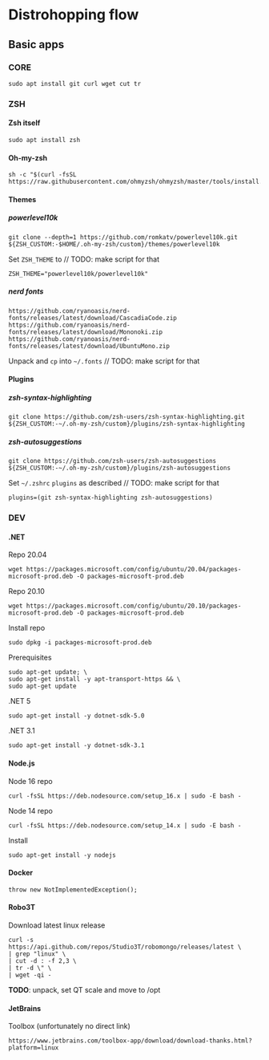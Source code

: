 # Distrohopping flow

## Basic apps

### CORE

    sudo apt install git curl wget cut tr

### ZSH

#### Zsh itself

    sudo apt install zsh

#### Oh-my-zsh

    sh -c "$(curl -fsSL https://raw.githubusercontent.com/ohmyzsh/ohmyzsh/master/tools/install.sh)"

#### Themes

##### powerlevel10k

    git clone --depth=1 https://github.com/romkatv/powerlevel10k.git ${ZSH_CUSTOM:-$HOME/.oh-my-zsh/custom}/themes/powerlevel10k

Set `ZSH_THEME` to // TODO: make script for that

    ZSH_THEME="powerlevel10k/powerlevel10k"



##### nerd fonts

    https://github.com/ryanoasis/nerd-fonts/releases/latest/download/CascadiaCode.zip
    https://github.com/ryanoasis/nerd-fonts/releases/latest/download/Mononoki.zip
    https://github.com/ryanoasis/nerd-fonts/releases/latest/download/UbuntuMono.zip

Unpack and `cp` into `~/.fonts` // TODO: make script for that

#### Plugins

##### zsh-syntax-highlighting

    git clone https://github.com/zsh-users/zsh-syntax-highlighting.git ${ZSH_CUSTOM:-~/.oh-my-zsh/custom}/plugins/zsh-syntax-highlighting

##### zsh-autosuggestions

    git clone https://github.com/zsh-users/zsh-autosuggestions ${ZSH_CUSTOM:-~/.oh-my-zsh/custom}/plugins/zsh-autosuggestions

Set `~/.zshrc` `plugins` as described // TODO: make script for that

    plugins=(git zsh-syntax-highlighting zsh-autosuggestions)

### DEV

#### .NET

Repo 20.04

    wget https://packages.microsoft.com/config/ubuntu/20.04/packages-microsoft-prod.deb -O packages-microsoft-prod.deb

Repo 20.10

    wget https://packages.microsoft.com/config/ubuntu/20.10/packages-microsoft-prod.deb -O packages-microsoft-prod.deb

Install repo

    sudo dpkg -i packages-microsoft-prod.deb

Prerequisites

    sudo apt-get update; \
    sudo apt-get install -y apt-transport-https && \
    sudo apt-get update

.NET 5

    sudo apt-get install -y dotnet-sdk-5.0

.NET 3.1

    sudo apt-get install -y dotnet-sdk-3.1

#### Node.js

Node 16 repo

    curl -fsSL https://deb.nodesource.com/setup_16.x | sudo -E bash -

Node 14 repo

    curl -fsSL https://deb.nodesource.com/setup_14.x | sudo -E bash -

Install

    sudo apt-get install -y nodejs

#### Docker

    throw new NotImplementedException();

#### Robo3T

Download latest linux release

    curl -s https://api.github.com/repos/Studio3T/robomongo/releases/latest \
    | grep "linux" \
    | cut -d : -f 2,3 \
    | tr -d \" \
    | wget -qi -

**TODO**: unpack, set QT scale and move to /opt

#### JetBrains

Toolbox (unfortunately no direct link)

    https://www.jetbrains.com/toolbox-app/download/download-thanks.html?platform=linux

